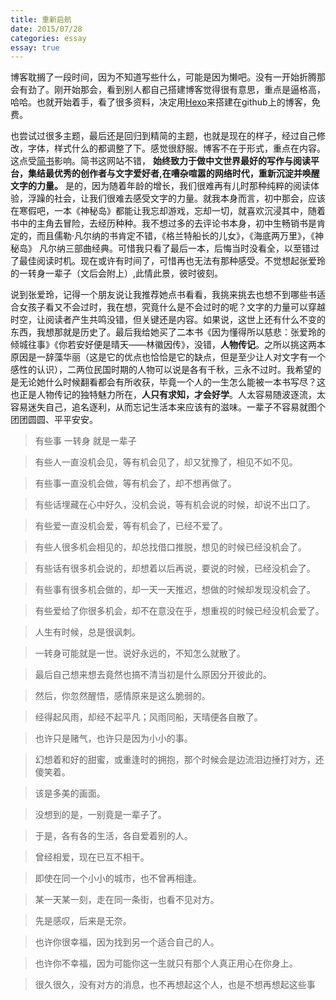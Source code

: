 ```yaml
---
title: 重新启航
date: 2015/07/28
categories: essay
essay: true
---
```


博客耽搁了一段时间，因为不知道写些什么，可能是因为懒吧。没有一开始折腾那会有劲了。刚开始那会，看到别人都自己搭建博客觉得很有意思，重点是逼格高，哈哈。也就开始着手，看了很多资料，决定用[Hexo](http://hexo.io/)来搭建在github上的博客，免费。
<!--more-->
也尝试过很多主题，最后还是回归到精简的主题，也就是现在的样子，经过自己修改，字体，样式什么的都调整了下。感觉很舒服。博客不在于形式，重点在内容。这点受[简书](http://www.jianshu.com/)影响。简书这网站不错， **始终致力于做中文世界最好的写作与阅读平台，集结最优秀的创作者与文字爱好者,在嘈杂喧嚣的网络时代，重新沉淀并唤醒文字的力量。** 是的，因为随着年龄的增长，我们很难再有儿时那种纯粹的阅读体验，浮躁的社会，让我们很难去感受文字的力量。就我本身而言，初中那会，应该在寒假吧，一本《神秘岛》都能让我忘却游戏，忘却一切，就喜欢沉浸其中，随着书中的主角去冒险，去经历种种。我不想过多的去评论书本身，初中生畅销书是肯定的，而且儒勒·凡尔纳的书肯定不错，《格兰特船长的儿女》，《海底两万里》，《神秘岛》 凡尔纳三部曲经典。可惜我只看了最后一本，后悔当时没看全，以至错过了最佳阅读时机。现在或许有时间了，可惜再也无法有那种感受。不觉想起张爱玲的一转身一辈子（文后会附上）,此情此景，彼时彼刻。

说到张爱玲，记得一个朋友说让我推荐她点书看看，我挑来挑去也想不到哪些书适合女孩子看又不会过时，我在想，究竟什么是不会过时的呢？文字的力量可以穿越时空，让阅读者产生共鸣没错，但关键还是内容。如果说，这世上还有什么不变的东西，我想那就是历史了。最后我给她买了二本书《因为懂得所以慈悲：张爱玲的倾城往事》《你若安好便是晴天——林徽因传》，没错，**人物传记**。之所以挑这两本原因是一辞藻华丽（这是它的优点也恰恰是它的缺点，但是至少让人对文字有一个感性的认识），二两位民国时期的人物可以说是各有千秋，三永不过时。我希望的是无论她什么时候翻看都会有所收获，毕竟一个人的一生怎么能被一本书写尽？这也正是人物传记的独特魅力所在，**人只有求知，才会好学**。人太容易随波逐流，太容易迷失自己，追名逐利，从而忘记生活本来应该有的滋味。一辈子不容易就图个团团圆圆、平平安安。

> 有些事 一转身 就是一辈子

> 有些人一直没机会见，等有机会见了，却又犹豫了，相见不如不见。

> 有些事一直没机会做，等有机会了，却不想再做了。

> 有些话埋藏在心中好久，没机会说，等有机会说的时候，却说不出口了。

> 有些爱一直没机会爱，等有机会了，已经不爱了。


> 有些人很多机会相见的，却总找借口推脱，想见的时候已经没机会了。

> 有些话有很多机会说的，却想着以后再说，要说的时候，已经没机会了。

> 有些事有很多机会做的，却一天一天推迟，想做的时候却发现没机会了。

> 有些爱给了你很多机会，却不在意没在乎，想重视的时候已经没机会爱了。


> 人生有时候，总是很讽刺。

> 一转身可能就是一世。说好永远的，不知怎么就散了。

> 最后自己想来想去竟然也搞不清当初是什么原因分开彼此的。

> 然后，你忽然醒悟，感情原来是这么脆弱的。

> 经得起风雨，却经不起平凡；风雨同船，天晴便各自散了。


> 也许只是赌气，也许只是因为小小的事。

> 幻想着和好的甜蜜，或重逢时的拥抱，那个时候会是边流泪边捶打对方，还傻笑着。

> 该是多美的画面。

> 没想到的是，一别竟是一辈子了。

> 于是，各有各的生活，各自爱着别的人。

> 曾经相爱，现在已互不相干。

> 即使在同一个小小的城市，也不曾再相逢。

> 某一天某一刻，走在同一条街，也看不见对方。

> 先是感叹，后来是无奈。

> 也许你很幸福，因为找到另一个适合自己的人。

> 也许你不幸福，因为可能你这一生就只有那个人真正用心在你身上。

> 很久很久，没有对方的消息，也不再想起这个人，也是不想再想起这些事
